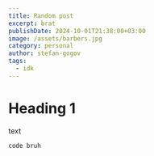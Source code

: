 ```yaml
---
title: Random post
excerpt: brat
publishDate: 2024-10-01T21:38:00+03:00
image: /assets/barbers.jpg
category: personal
author: stefan-gogov
tags:
  - idk
---
```


# Heading 1

text

```
code bruh
```

